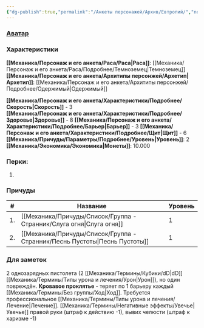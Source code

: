 ```yaml
---
{"dg-publish":true,"permalink":"/Анкеты персонажей/Архив/Евтропий/","noteIcon":"","created":"2025-07-30T10:44:50.704+03:00","updated":"2025-07-29T23:53:14.301+03:00"}
---
```


### [Аватар](Евтропий.jpeg)
### Характеристики
**[[Механика/Персонаж и его анкета/Раса/Раса\|Раса]]**: [[Механика/Персонаж и его анкета/Раса/Подробнее/Темноземец\|Темноземец]]
**[[Механика/Персонаж и его анкета/Архитипы персонжей/Архетип\|Архетип]]**: [[Механика/Персонаж и его анкета/Архитипы персонжей/Подробнее/Одержимый\|Одержимый]]

 **[[Механика/Персонаж и его анкета/Характеристики/Подробнее/Скорость\|Скорость]]** - 3  
 **[[Механика/Персонаж и его анкета/Характеристики/Подробнее/Здоровье\|Здоровье]]** - 8
 **[[Механика/Персонаж и его анкета/Характеристики/Подробнее/Барьер\|Барьер]]** - 3
 **[[Механика/Персонаж и его анкета/Характеристики/Подробнее/Щит\|Щит]]** - 6  
 **[[Механика/Причуды/Параметры/Подробнее/Уровень\|Уровень]]**: 2
**[[Механика/Экономика/Экономика\|Монеты]]**: 10.000  

### Перки:
1. 

### Причуды

| #   | Название          | Уровень |
| --- | ----------------- | ------- |
| 1.  | [[Механика/Причуды/Список/Группа - Странник/Слуга огня\|Слуга огня]]    | 1       |
| 2.  | [[Механика/Причуды/Список/Группа - Странник/Песнь Пустоты\|Песнь Пустоты]] | 1       |


### Для заметок
2 однозарядных пистолета (2 [[Механика/Термины/Кубики/dD\|dD]] [[Механика/Термины/Типы урона и лечения/Урон\|Урон]]), но один повреждён.
**Кровавое проклятье** - теряет по 1 барьеру каждый [[Механика/Термины/Без группы/Ход\|Ход]]. Требуется профессиональное [[Механика/Термины/Типы урона и лечения/Лечение\|Лечение]].
[[Механика/Термины/Негативные эффекты/Увечье\|Увечье]] правой руки (штраф к действию -1), вывих челюсти (штраф к харизме -1)

